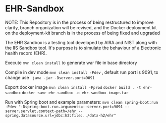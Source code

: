 # EHR-Sandbox

NOTE: This Repository is in the process of being restructured to improve clarity, branch organization will be revised,
and the Docker
deployment kit on the deployment-kit branch is in the process of being fixed and upgraded

The EHR Sandbox is a testing tool developed by AIRA and NIST along with the IIS Sandbox tool.
It's purpose is to simulate the behaviour of a Electronic health record (EHR).

Execute ``mvn clean install`` to generate war file in base directory

Compile in dev mode ``mvn clean install -Pdev``
, default run port is 9091, to change use `` java -jar -Dserver.port=9091``

Export docker
image ``mvn clean install -Pprod`` ``docker build . -t ehr-sandbox`` ``docker save ehr-sandbox -o ehr-sandbox-image.tar``

Run with Spring
boot and example
parameters: ``mvn clean spring-boot:run -Pdev "-Dspring-boot.run.arguments=--server.port=9091 --server.servlet.context-path=/ehr --spring.datasource.url=jdbc:h2:file:../data-h2/ehr"``